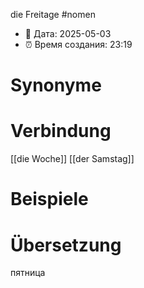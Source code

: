 die Freitage
#nomen
- 📍 Дата: 2025-05-03
- ⏰ Время создания: 23:19
# Synonyme

# Verbindung 
[[die Woche]]
[[der Samstag]]
# Beispiele

# Übersetzung
пятница